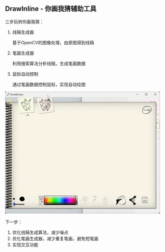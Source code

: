 ##  DrawInline - 你画我猜辅助工具

三步玩转你画我猜：

1. 线稿生成器

   基于OpenCV的图像处理，由原图得到线稿

2. 笔画生成器

   利用搜索算法分析线稿，生成笔画数据

3. 鼠标自动控制

   通过笔画数据控制鼠标，实现自动绘图

![](./rendering.gif)

下一步：

1. 优化线稿生成算法，减少噪点
2. 优化笔画生成器，减少重复笔画，避免短笔画
3. 实现交互功能